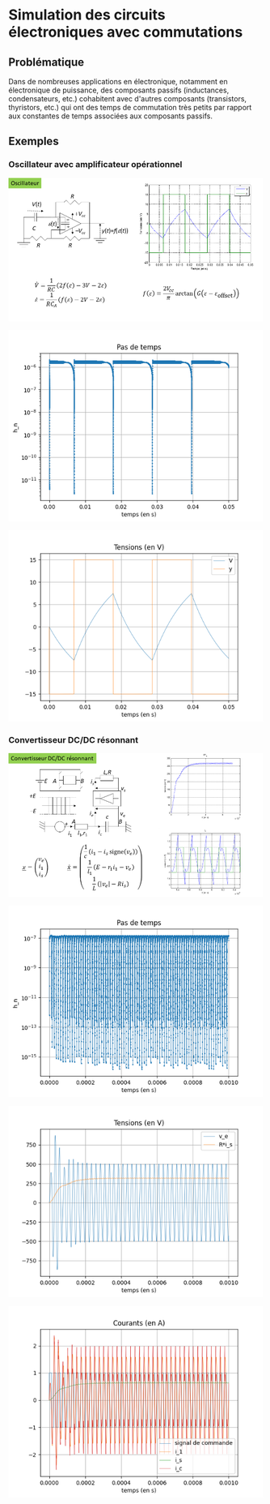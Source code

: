 # Simulation des circuits électroniques avec commutations

## Problématique

Dans de nombreuses applications en électronique, notamment en électronique de puissance, des composants passifs (inductances, condensateurs, etc.) cohabitent avec d'autres composants (transistors, thyristors, etc.) qui ont des temps de commutation très petits par rapport aux constantes de temps associées aux composants passifs.

## Exemples

### Oscillateur avec amplificateur opérationnel

![](Data/Diapositive1.PNG)

![](Data/oscillateur_1.png)

![](Data/oscillateur_2.png)

### Convertisseur DC/DC résonnant

![](Data/Diapositive2.PNG)

![](Data/convres_1.png)

![](Data/convres_2.png)

![](Data/convres_3.png)

